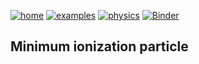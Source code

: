 [![home](https://img.shields.io/badge/gears-home-blue?style=flat)](../../..)
[![examples](https://img.shields.io/badge/gears-examples-green?style=flat)](../..)
[![physics](https://img.shields.io/badge/physics-processes-red?style=flat)](..)
[![Binder](https://mybinder.org/badge_logo.svg)](https://mybinder.org/v2/gh/jintonic/gears/HEAD)

## Minimum ionization particle

[PDG]: https://pdg.lbl.gov/2022/reviews/rpp2022-rev-passage-particles-matter.pdf
